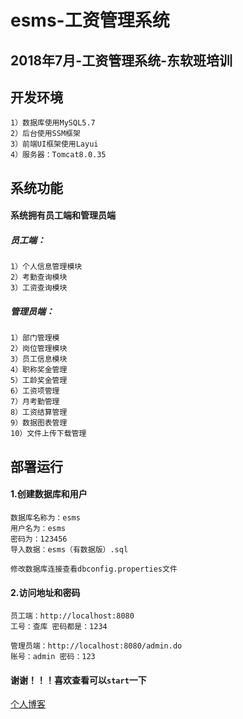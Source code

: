 #  esms-工资管理系统
## 2018年7月-工资管理系统-东软班培训

## 开发环境
    1）数据库使用MySQL5.7
    2）后台使用SSM框架
    3）前端UI框架使用Layui
    4）服务器：Tomcat8.0.35

## 系统功能
#### 系统拥有员工端和管理员端
##### 员工端：
    1）个人信息管理模块
    2）考勤查询模块
    3）工资查询模块
##### 管理员端：
    1）部门管理模
    2）岗位管理模块
    3）员工信息模块
    4）职称奖金管理
    5）工龄奖金管理
    6）工资项管理
    7）月考勤管理
    8）工资结算管理
    9）数据图表管理
    10）文件上传下载管理
    
    
## 部署运行
#### 1.创建数据库和用户
    数据库名称为：esms
    用户名为：esms
    密码为：123456
    导入数据：esms（有数据版）.sql
`修改数据库连接查看dbconfig.properties文件`

#### 2.访问地址和密码<br>
    员工端：http://localhost:8080
    工号：查库 密码都是：1234

    管理员端：http://localhost:8080/admin.do
    账号：admin 密码：123

#### 谢谢！！！喜欢查看可以`start`一下
[个人博客](wujunbiao.com)
